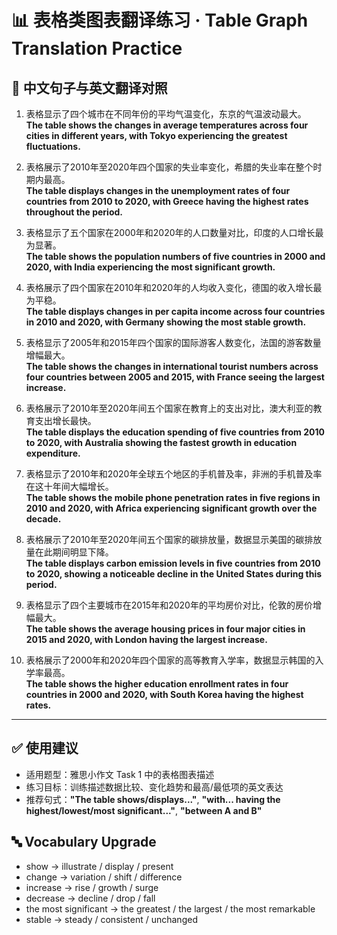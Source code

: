 # 📊 表格类图表翻译练习 · Table Graph Translation Practice

## 📌 中文句子与英文翻译对照

1. 表格显示了四个城市在不同年份的平均气温变化，东京的气温波动最大。  
   **The table shows the changes in average temperatures across four cities in different years, with Tokyo experiencing the greatest fluctuations.**

2. 表格展示了2010年至2020年四个国家的失业率变化，希腊的失业率在整个时期内最高。  
   **The table displays changes in the unemployment rates of four countries from 2010 to 2020, with Greece having the highest rates throughout the period.**

3. 表格显示了五个国家在2000年和2020年的人口数量对比，印度的人口增长最为显著。  
   **The table shows the population numbers of five countries in 2000 and 2020, with India experiencing the most significant growth.**

4. 表格展示了四个国家在2010年和2020年的人均收入变化，德国的收入增长最为平稳。  
   **The table displays changes in per capita income across four countries in 2010 and 2020, with Germany showing the most stable growth.**

5. 表格显示了2005年和2015年四个国家的国际游客人数变化，法国的游客数量增幅最大。  
   **The table shows the changes in international tourist numbers across four countries between 2005 and 2015, with France seeing the largest increase.**

6. 表格展示了2010年至2020年间五个国家在教育上的支出对比，澳大利亚的教育支出增长最快。  
   **The table displays the education spending of five countries from 2010 to 2020, with Australia showing the fastest growth in education expenditure.**

7. 表格显示了2010年和2020年全球五个地区的手机普及率，非洲的手机普及率在这十年间大幅增长。  
   **The table shows the mobile phone penetration rates in five regions in 2010 and 2020, with Africa experiencing significant growth over the decade.**

8. 表格展示了2010年至2020年间五个国家的碳排放量，数据显示美国的碳排放量在此期间明显下降。  
   **The table displays carbon emission levels in five countries from 2010 to 2020, showing a noticeable decline in the United States during this period.**

9. 表格显示了四个主要城市在2015年和2020年的平均房价对比，伦敦的房价增幅最大。  
   **The table shows the average housing prices in four major cities in 2015 and 2020, with London having the largest increase.**

10. 表格展示了2000年和2020年四个国家的高等教育入学率，数据显示韩国的入学率最高。  
    **The table shows the higher education enrollment rates in four countries in 2000 and 2020, with South Korea having the highest rates.**

---

## ✅ 使用建议

- 适用题型：雅思小作文 Task 1 中的表格图表描述
- 练习目标：训练描述数据比较、变化趋势和最高/最低项的英文表达
- 推荐句式：**"The table shows/displays..."**, **"with... having the highest/lowest/most significant..."**, **"between A and B"**

## 🔤 Vocabulary Upgrade

- show → illustrate / display / present  
- change → variation / shift / difference  
- increase → rise / growth / surge  
- decrease → decline / drop / fall  
- the most significant → the greatest / the largest / the most remarkable  
- stable → steady / consistent / unchanged
